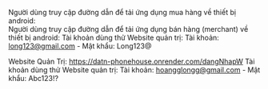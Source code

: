 Người dùng truy cập đường dẫn để tải ứng dụng mua hàng về thiết bị android:  
Người dùng truy cập đường dẫn để tải ứng dụng bán hàng (merchant) về thiết bị android: 
Tài khoản dùng thử Website quản trị: Tài khoản: long123@gmail.com - Mật khẩu: Long123@

Website Quản Trị: https://datn-phonehouse.onrender.com/dangNhapW
Tài khoản dùng thử Website quản trị: Tài khoản: hoangglongg@gmail.com - Mật khẩu: Abc123!?
